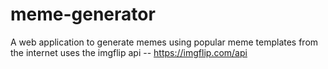 # meme-generator
A web application to generate memes using popular meme templates from the internet
uses the imgflip api -- https://imgflip.com/api
